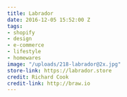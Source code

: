 ```yaml
---
title: Labrador
date: 2016-12-05 15:52:00 Z
tags:
- shopify
- design
- e-commerce
- lifestyle
- homewares
image: "/uploads/218-labrador@2x.jpg"
store-link: https://labrador.store
credit: Richard Cook
credit-link: http://braw.io
---
```


